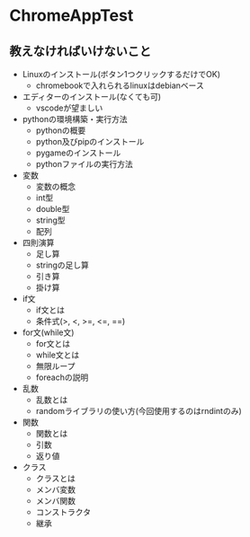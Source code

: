 # ChromeAppTest

## 教えなければいけないこと
- Linuxのインストール(ボタン1つクリックするだけでOK)
  - chromebookで入れられるlinuxはdebianベース
- エディターのインストール(なくても可)
  - vscodeが望ましい
- pythonの環境構築・実行方法
  - pythonの概要
  - python及びpipのインストール
  - pygameのインストール
  - pythonファイルの実行方法
- 変数
  - 変数の概念
  - int型
  - double型
  - string型
  - 配列
- 四則演算
  - 足し算
  - stringの足し算
  - 引き算
  - 掛け算
- if文
  - if文とは
  - 条件式(>, <, >=, <=, ==)
- for文(while文)
  - for文とは
  - while文とは
  - 無限ループ
  - foreachの説明
- 乱数
  - 乱数とは
  - randomライブラリの使い方(今回使用するのはrndintのみ)
- 関数
  - 関数とは
  - 引数
  - 返り値
- クラス
  - クラスとは
  - メンバ変数
  - メンバ関数
  - コンストラクタ
  - 継承

